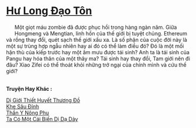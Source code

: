<a href="https://truyentiki.com/hu-long-dao-ton.33494/" title="Hư Long Đạo Tôn"><h1>Hư Long Đạo Tôn</h1></a><div style="display:table"><img align="right" style="float: left; padding: 10px;" src="https://truyentiki.com/images/story/200x260/hu-long-dao-ton-1591199740.jpg" alt="">Một giọt máu zombie đã được phục hồi trong hàng ngàn năm. Giữa Hongmeng và Mengtian, linh hồn của thế giới bị tuyệt chủng. Ethereum và rồng thay đổi, quét sạch thế giới xấu xa. Là số phận của cuộc đời này là một sự trùng hợp ngẫu nhiên hay ai đó có thể làm điều đó? Đó là một mối hận thù của kiếp trước hay một âm mưu được tái sinh? Anh ta là tái sinh của Pangu hay hóa thân của một thây ma? Tái sinh hay thay đổi, Tam giới nên đi đâu? Xiao Zifei có thể thoát khỏi những trở ngại của chính mình và cứu thế giới?</div><p><br><b>Truyện Hay Khác :</b></p><a href="https://truyentiki.com/di-gioi-thiet-huyet-thuong-do.33493/" alt="Dị Giới Thiết Huyết Thương Đồ">Dị Giới Thiết Huyết Thương Đồ</a><br/><a href="https://github.com/nownovels/top500/tree/master/truyenhay/33789/" alt="Khe Sâu Đỉnh">Khe Sâu Đỉnh</a><br/><a href="https://github.com/nownovels/top500/tree/master/truyenhay/33554/" alt="Thần Y Nông Phu">Thần Y Nông Phu</a><br/><a href="https://github.com/nownovels/top500/tree/master/truyenhay/33840/" alt="Ta Có Một Cái Biến Dị Dạ Dày">Ta Có Một Cái Biến Dị Dạ Dày</a><br/>